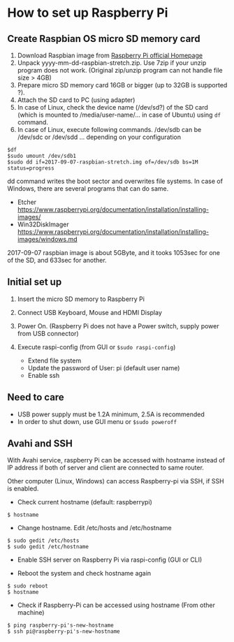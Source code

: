 # How to set up Raspberry Pi

## Create Raspbian OS micro SD memory card

1. Download Raspbian image from [Raspberry Pi official Homepage](https://www.raspberrypi.org/downloads/)
2. Unpack yyyy-mm-dd-raspbian-stretch.zip. Use 7zip if your unzip program does not work. (Original zip/unzip program can not handle file size > 4GB)
3. Prepare micro SD memory card 16GB or bigger (up to 32GB is supported ?).
4. Attach the SD card to PC (using adapter)
5. In case of Linux, check the device name (/dev/sd?) of the SD card (which is mounted to /media/user-name/... in case of Ubuntu) using `df` command. 
5. In case of Linux, execute following commands. /dev/sdb can be /dev/sdc or /dev/sdd ... depending on your configuration

```
$df
$sudo umount /dev/sdb1
$sudo dd if=2017-09-07-raspbian-stretch.img of=/dev/sdb bs=1M status=progress
```
dd command writes the boot sector and overwrites file systems.
In case of Windows, there are several programs that can do same.

- Etcher <https://www.raspberrypi.org/documentation/installation/installing-images/>
- Win32DiskImager <https://www.raspberrypi.org/documentation/installation/installing-images/windows.md>


2017-09-07 raspbian image is about 5GByte, and it tooks 1053sec for one of the SD, and 633sec for another.


## Initial set up

1. Insert the micro SD memory to Raspberry Pi
2. Connect USB Keyboard, Mouse and HDMI Display
3. Power On. (Raspberry Pi does not have a Power switch, supply power from USB connector)
4. Execute raspi-config (from GUI or ```$sudo raspi-config```)

    - Extend file system
    - Update the password of User: pi (default user name)
    - Enable ssh


## Need to care

- USB power supply must be 1.2A minimum, 2.5A is recommended
- In order to shut down, use GUI menu or ```$sudo poweroff```

## Avahi and SSH

With Avahi service, raspberry Pi can be accessed with hostname instead of IP address if both of server and client are connected to same router.

Other computer (Linux, Windows) can access Raspberry-pi via SSH, if SSH is enabled.

- Check current hostname (default: raspberrypi)

```
$ hostname
```

- Change hostname. Edit /etc/hosts and /etc/hostname

```
$ sudo gedit /etc/hosts
$ sudo gedit /etc/hostname
```

- Enable SSH server on Raspberry Pi via raspi-config (GUI or CLI)

- Reboot the system and check hostname again

```
$ sudo reboot
$ hostname
```

- Check if Raspberry-Pi can be accessed using hostname (From other machine)

```
$ ping raspberry-pi's-new-hostname
$ ssh pi@raspberry-pi's-new-hostname
```
